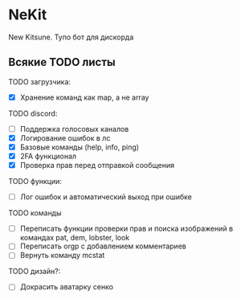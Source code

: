 # NeKit
New Kitsune. Тупо бот для дискорда

## Всякие TODO листы

TODO загрузчика:
- [x] Хранение команд как map, а не array

TODO discord:
- [ ] Поддержка голосовых каналов
- [x] Логирование ошибок в лс
- [x] Базовые команды (help, info, ping)
- [x] 2FA функционал
- [x] Проверка прав перед отправкой сообщения

TODO функции:
- [ ] Лог ошибок и автоматический выход при ошибке

TODO команды
- [ ] Переписать функции проверки прав и поиска изображений в командах pat, dem, lobster, look
- [ ] Переписать orgp с добавлением комментариев
- [ ] Вернуть команду mcstat

TODO дизайн?:
- [ ] Докрасить аватарку сенко


